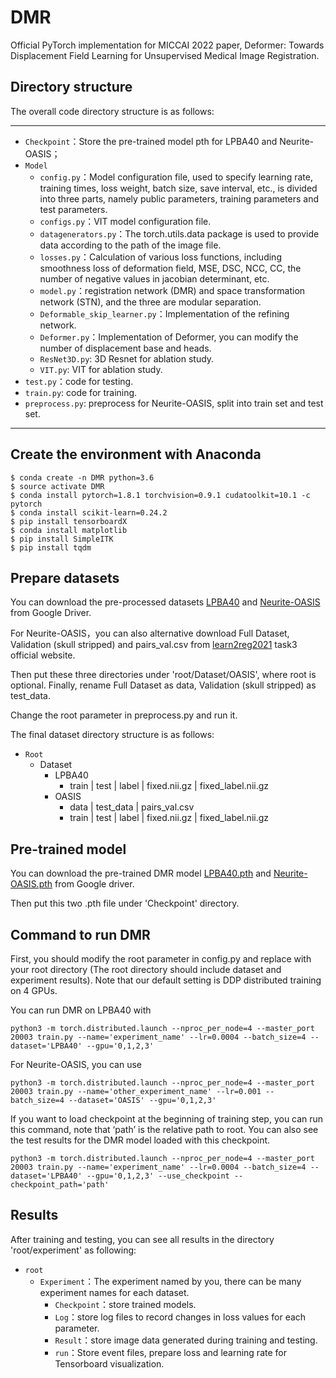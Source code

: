 # DMR

Official PyTorch implementation for MICCAI 2022 paper, Deformer: Towards Displacement Field Learning for Unsupervised Medical Image Registration.

## Directory structure

The overall code directory structure is as follows:

------

- `Checkpoint`：Store the pre-trained model pth for LPBA40 and Neurite-OASIS；
- `Model`
  - `config.py`：Model configuration file, used to specify learning rate, training times, loss weight, batch size, save interval, etc., is divided into three parts, namely public parameters, training parameters and test parameters.
  - `configs.py`：VIT model configuration file.
  - `datagenerators.py`：The torch.utils.data package is used to provide data according to the path of the image file.
  - `losses.py`：Calculation of various loss functions, including smoothness loss of deformation field, MSE, DSC, NCC, CC, the number of negative values in jacobian determinant, etc.
  - `model.py`：registration network (DMR) and space transformation network (STN), and the three are modular separation.
  - `Deformable_skip_learner.py`：Implementation of the refining network.
  - `Deformer.py`：Implementation of Deformer, you can modify the number of displacement base and heads.
  - `ResNet3D.py`:  3D Resnet for ablation study.
  - `VIT.py`: VIT for ablation study.
- `test.py`：code for testing.
- `train.py`:  code for training.
- `preprocess.py`:  preprocess for Neurite-OASIS, split into train set and test set.

------

## Create the environment with Anaconda

```
$ conda create -n DMR python=3.6
$ source activate DMR
$ conda install pytorch=1.8.1 torchvision=0.9.1 cudatoolkit=10.1 -c pytorch
$ conda install scikit-learn=0.24.2
$ pip install tensorboardX
$ conda install matplotlib
$ pip install SimpleITK
$ pip install tqdm
```

## Prepare datasets

You can download the pre-processed datasets [LPBA40](https://drive.google.com/file/d/1308rPiQBZTa13tI-0KbGYUv41G88ejjf/view?usp=sharing) and  [Neurite-OASIS](https://drive.google.com/file/d/1VmwQs2nCsRHEHKUtRUAIE-DJqX6XD4iq/view?usp=sharing) from Google Driver. 

For Neurite-OASIS，you can also alternative download Full Dataset, Validation (skull stripped) and pairs_val.csv from [learn2reg2021](https://learn2reg.grand-challenge.org/Learn2Reg2021/) task3 official website. 

Then put these three directories under 'root/Dataset/OASIS', where root is optional. Finally, rename Full Dataset as data, Validation (skull stripped) as test_data. 

Change the root parameter in preprocess.py and run it.

The final dataset directory structure is as follows:

- `Root`
  - Dataset
    - LPBA40
      - train | test | label | fixed.nii.gz | fixed_label.nii.gz
    - OASIS
      - data | test_data | pairs_val.csv
      - train | test | label | fixed.nii.gz | fixed_label.nii.gz

## Pre-trained model

You can download the pre-trained DMR model [LPBA40.pth](https://drive.google.com/file/d/1JRALMQvJXybCQLdi9eRvmHw6ZQ9f95IX/view?usp=sharing) and [Neurite-OASIS.pth](https://drive.google.com/file/d/1VYwsqmAbYFTVbZS8mTlbX6r852uqbvGK/view?usp=sharing) from Google driver.

Then put this two .pth file under 'Checkpoint' directory.

## Command to run DMR

First, you should modify the root  parameter in config.py and replace with your root directory (The root directory should include dataset and experiment results). Note that our default setting is DDP distributed training on 4 GPUs.

You can run DMR on LPBA40 with 

```
python3 -m torch.distributed.launch --nproc_per_node=4 --master_port 20003 train.py --name='experiment_name' --lr=0.0004 --batch_size=4 --dataset='LPBA40' --gpu='0,1,2,3'
```

For Neurite-OASIS, you can use 

```
python3 -m torch.distributed.launch --nproc_per_node=4 --master_port 20003 train.py --name='other_experiment_name' --lr=0.001 --batch_size=4 --dataset='OASIS' --gpu='0,1,2,3'
```

If you want to load checkpoint at the beginning of training step, you can run this command,  note that ‘path’ is the relative path to root. You can also see the test results for the DMR model loaded with this checkpoint.

```
python3 -m torch.distributed.launch --nproc_per_node=4 --master_port 20003 train.py --name='experiment_name' --lr=0.0004 --batch_size=4 --dataset='LPBA40' --gpu='0,1,2,3' --use_checkpoint --checkpoint_path='path'
```

## Results

After training and testing, you can see all results in the  directory 'root/experiment'  as following:

- `root`
  - `Experiment`：The experiment named by you, there can be many experiment names for each dataset.
    - `Checkpoint`：store trained models.
    - `Log`：store log files to record changes in loss values for each parameter.
    - `Result`：store image data generated during training and testing.
    - `run`：Store event files, prepare loss and learning rate for Tensorboard visualization.
